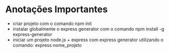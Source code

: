 # Anotações Importantes

- criar projeto com o comando npm init
- instalar globalmente o express generator com o comando npm install -g express-generator 
- iniciar um projeto node.js + express com express generator utilizando o comando: express nome_projeto
